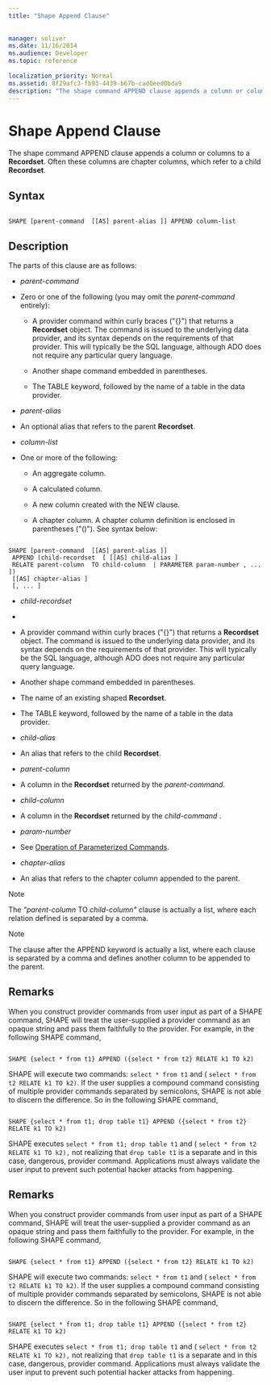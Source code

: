 ```yaml
---
title: "Shape Append Clause"
 
 
manager: soliver
ms.date: 11/16/2014
ms.audience: Developer
ms.topic: reference
  
localization_priority: Normal
ms.assetid: 8f29afc3-fb93-4439-b67b-cad0eed0bda9
description: "The shape command APPEND clause appends a column or columns to a Recordset . Often these columns are chapter columns, which refer to a child Recordset ."
---
```


# Shape Append Clause

The shape command APPEND clause appends a column or columns to a **Recordset**. Often these columns are chapter columns, which refer to a child **Recordset**. 
  
## Syntax

```
 
SHAPE [parent-command  [[AS] parent-alias ]] APPEND column-list
```

## Description

The parts of this clause are as follows:
  
-  *parent-command* 
    
- Zero or one of the following (you may omit the  *parent-command*  entirely): 
    
  - A provider command within curly braces ("{}") that returns a **Recordset** object. The command is issued to the underlying data provider, and its syntax depends on the requirements of that provider. This will typically be the SQL language, although ADO does not require any particular query language. 
    
  - Another shape command embedded in parentheses.
    
  - The TABLE keyword, followed by the name of a table in the data provider.
    
-  *parent-alias* 
    
- An optional alias that refers to the parent **Recordset**. 
    
-  *column-list* 
    
- One or more of the following:
    
  - An aggregate column.
    
  - A calculated column.
    
  - A new column created with the NEW clause.
    
  - A chapter column. A chapter column definition is enclosed in parentheses ("()"). See syntax below:
    
```
 
SHAPE [parent-command  [[AS] parent-alias ]] 
 APPEND (child-recordset  [ [[AS] child-alias ] 
 RELATE parent-column  TO child-column  | PARAMETER param-number , ... ]) 
 [[AS] chapter-alias ] 
 [, ... ] 

```

-  *child-recordset* 
    
- 
    
  - A provider command within curly braces ("{}") that returns a **Recordset** object. The command is issued to the underlying data provider, and its syntax depends on the requirements of that provider. This will typically be the SQL language, although ADO does not require any particular query language. 
    
  - Another shape command embedded in parentheses.
    
  - The name of an existing shaped **Recordset**. 
    
  - The TABLE keyword, followed by the name of a table in the data provider.
    
-  *child-alias* 
    
- An alias that refers to the child **Recordset**. 
    
-  *parent-column* 
    
- A column in the **Recordset** returned by the  *parent-command.* 
    
-  *child-column* 
    
- A column in the **Recordset** returned by the  *child-command*  . 
    
-  *param-number* 
    
- See [Operation of Parameterized Commands](operation-of-parameterized-commands.md).
    
-  *chapter-alias* 
    
- An alias that refers to the chapter column appended to the parent.
    
> [!NOTE]
> The  *"parent-column*  TO  *child-column"*  clause is actually a list, where each relation defined is separated by a comma. 
  
> [!NOTE]
> The clause after the APPEND keyword is actually a list, where each clause is separated by a comma and defines another column to be appended to the parent. 
  
## Remarks

When you construct provider commands from user input as part of a SHAPE command, SHAPE will treat the user-supplied a provider command as an opaque string and pass them faithfully to the provider. For example, in the following SHAPE command,
  
```
 
SHAPE {select * from t1} APPEND ({select * from t2} RELATE k1 TO k2) 

```

SHAPE will execute two commands:  `select * from t1` and (  `select * from t2 RELATE k1 TO k2)`. If the user supplies a compound command consisting of multiple provider commands separated by semicolons, SHAPE is not able to discern the difference. So in the following SHAPE command,
  
```
 
SHAPE {select * from t1; drop table t1} APPEND ({select * from t2} RELATE k1 TO k2) 

```

SHAPE executes  `select * from t1; drop table t1` and (  `select * from t2 RELATE k1 TO k2),` not realizing that  `drop table t1` is a separate and in this case, dangerous, provider command. Applications must always validate the user input to prevent such potential hacker attacks from happening. 
  
## Remarks

When you construct provider commands from user input as part of a SHAPE command, SHAPE will treat the user-supplied a provider command as an opaque string and pass them faithfully to the provider. For example, in the following SHAPE command,
  
```
 
SHAPE {select * from t1} APPEND ({select * from t2} RELATE k1 TO k2) 

```

SHAPE will execute two commands:  `select * from t1` and (  `select * from t2 RELATE k1 TO k2)`. If the user supplies a compound command consisting of multiple provider commands separated by semicolons, SHAPE is not able to discern the difference. So in the following SHAPE command,
  
```
 
SHAPE {select * from t1; drop table t1} APPEND ({select * from t2} RELATE k1 TO k2) 

```

SHAPE executes  `select * from t1; drop table t1` and (  `select * from t2 RELATE k1 TO k2),` not realizing that  `drop table t1` is a separate and in this case, dangerous, provider command. Applications must always validate the user input to prevent such potential hacker attacks from happening. 
  

